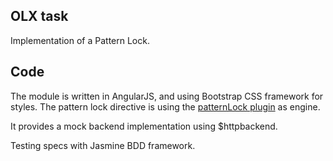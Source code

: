 ## OLX task

Implementation of a Pattern Lock.

## Code

The module is written in AngularJS, and using Bootstrap CSS framework for styles.
The pattern lock directive is using the [patternLock plugin](http://ignitersworld.com/lab/patternLock.html) as engine.

It provides a mock backend implementation using $httpbackend.

Testing specs with Jasmine BDD framework.